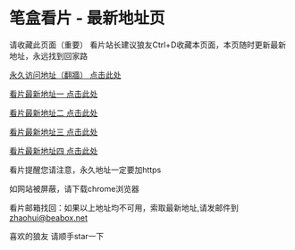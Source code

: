# 笔盒看片 - 最新地址页

请收藏此页面（重要）
看片站长建议狼友Ctrl+D收藏本页面，本页随时更新最新地址，永远找到回家路

[永久访问地址（翻牆） 点击此处](https://beabox.net/)

[看片最新地址一 点击此处](https://csxv3g60i2b.wiki)

[看片最新地址二 点击此处](https://jikbp7nyuw.wiki)

[看片最新地址三 点击此处](https://7yhfqix8q9zh.wiki)

[看片最新地址四 点击此处](https://csxv3g60i2b.wiki)

看片提醒您请注意，永久地址一定要加https

如网站被屏蔽，请下载chrome浏览器

看片邮箱找回：如果以上地址均不可用，索取最新地址,请发邮件到 zhaohui@beabox.net

喜欢的狼友 请顺手star一下